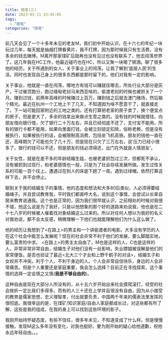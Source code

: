 ```yaml
---
title: 随笔(三)
date: 2023-03-11 15:45:05
tags:
  - "随笔"
categories: "随笔"
---
```


前几天会见了一个十多年未见的老友M，我们初中开始认识，在十六七的年纪一块玩过几年，每天就是抽烟打牌看黄片，我不打牌，因为那时候我只有生活费，没有多余的钱去赌博。M离开那家煤矿后就再也没有见过也没有联系了，他去闯荡世界了。这几年我在HC工作，他最近碰巧也在HC，所以又聚一块喝了顿酒。聊了很多他的经历，关于所遇到的女人，关于事业上的闯荡，让我了解到’底层人民’的生活。同时也发现自己身上的很多东西都是那时留下的，他们对我有一定的影响。

<!--more-->

关于事业，他就是一直在闯荡，哪地方有钱可以赚就往哪去，所处行业大部分是灰产。干过催贷跑分，跑过缅甸老挝马来西亚啥的，偷渡老挝的时候也被抓关了一个月。赚到过钱，前两年高峰的时候赚过上百万，赚到钱之后就去澳门赌场，然后输个精光。最近在杭州一个工地上干了几天，不知道因为啥不愿意干了，就直接走了。下一站可能回家附近的工地之类的。还有打算把老家的房子卖了，换个便宜点的房子，但是更大了，多余的钱拿出来做点生意之类的。没有钱的时候就借钱，向朋友借向银行借，欠了银行二十万左右，并且已经彻底不还了，支付宝不能用，所有的银行卡都不能用，如果向里面打钱，会被立刻锁定扣除，俗称老赖，但是没有被执行，如果被执行的话，会被限制高消费，包括坐飞机高铁。朋友的钱他一直在还，高峰期欠了可能也欠了几十万，但是现在只欠了三万左右，说’压力已经小很多了，银行的钱可以不还，但是朋友的钱必须得还，出门在外就是人情朋友’。

关于女性，就是在差不多的年龄结婚生娃，也被老婆抓包过三次，但都死不承认，没有被抓到过现行，和老婆感情也一般，只是为了社会存续发展所做。发生过性关系的可能一百个往上。遭遇过在别人的床底下趟了一夜。遇到过绿帽。依然打算这样下去，并不会停止。

聊到关于我的结婚生子的事情，他的态度和想法和大多80后类似，人必须得要结婚绳子。并且尝试教育我，平时我们都直呼大名，说到这个事情，会尝试以长辈自居来教育说通我。这个也是正常的，因为我们很早就认识，之前相处的时候对我很不错，他这么说是为了我好，只是以他想象的那个好的道路来劝说我，他也是在二十七八岁的时候被人催着找对象结婚这么过来的。所以对任何人想以为我好的名义对我劝说，都不会太反感，稍微理解一下他们也就能理解他们为什么这么做了。

他的经历让我想到了<在路上>的男主和一个讲偷渡者的电影。大多没有学历的人在这个社会中能怎么发展呢？现在的社会非常不利于他们的发展，要么脚踏实地，要么富贵险中求。 <在路上>的男主太自由了，M也是这样的人，C也是这样的人，非常非常非常自由，结婚生子对他们没有一丝影响，失业嫖娼被误解是他们的家常便饭。是否也验证了最近<北大三个才女和上野千鹤子的对话>，结婚生子和女权并不冲突。利于个人，不利于身边的人。个人会非常自信快乐，身边的人会非常痛苦。但是个人重要还是家庭重要，我会怎么选择？目前正在寻找探索，这个事情的选择一定会慎之又慎(**我是不够自由的**)。

这种自由是现在大部分人所没有的，从十五六岁开始出来社会摸爬滚打，经受的社会挫折一定比我们多得多。而有的人三十还在上学并且很没有自由，因为从小接受的教育是儒家思想，忠义理智孝，付出就要负责，中国两千年来的儒表法里发挥的很彻底。我很幸运的是，在煤矿/知识家庭/自由人家庭都成长过，对这些都有所了解，这些是我的组成，在我的身上可以找到这些环境的影子。

我刚开始持怀疑态度，有些不信任，很多年未见，不知道变成了什么样。但是慢慢接触，发现M这么多年没有变化，对我也挺好。要为刚开始的疑心给他道歉，祝他永远年轻自由。。。